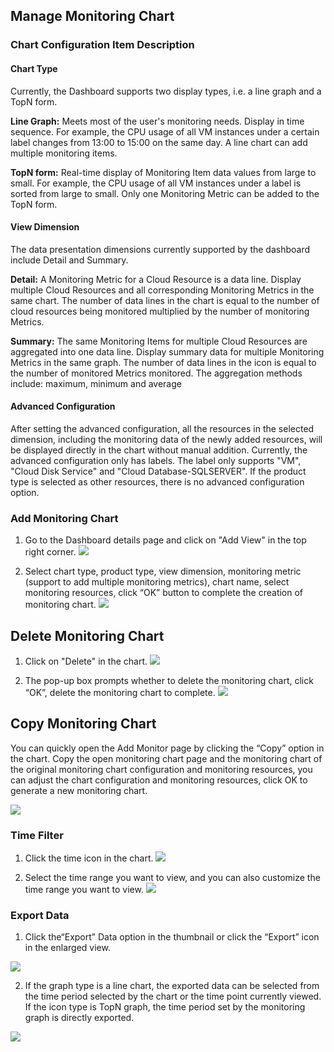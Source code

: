 ## Manage Monitoring Chart
### Chart Configuration Item Description
#### Chart Type
Currently, the Dashboard supports two display types, i.e. a line graph and a TopN form.

**Line Graph:** Meets most of the user's monitoring needs. Display in time sequence. For example, the CPU usage of all VM instances under a certain label changes from 13:00 to 15:00 on the same day. A line chart can add multiple monitoring items.

**TopN form:**  Real-time display of Monitoring Item data values from large to small. For example, the CPU usage of all VM instances under a label is sorted from large to small. Only one Monitoring Metric can be added to the TopN form.

#### View Dimension
The data presentation dimensions currently supported by the dashboard include Detail and Summary.

**Detail:** A Monitoring Metric for a Cloud Resource is a data line. Display multiple Cloud Resources and all corresponding Monitoring Metrics in the same chart. The number of data lines in the chart is equal to the number of cloud resources being monitored multiplied by the number of monitoring Metrics.

**Summary:** The same Monitoring Items for multiple Cloud Resources are aggregated into one data line. Display summary data for multiple Monitoring Metrics in the same graph. The number of data lines in the icon is equal to the number of monitored Metrics monitored. The aggregation methods include: maximum, minimum and average

#### Advanced Configuration
After setting the advanced configuration, all the resources in the selected dimension, including the monitoring data of the newly added resources, will be displayed directly in the chart without manual addition.
Currently, the advanced configuration only has labels. The label only supports "VM", "Cloud Disk Service" and "Cloud Database-SQLSERVER". If the product type is selected as other resources, there is no advanced configuration option.

### Add Monitoring Chart
1. Go to the Dashboard details page and click on "Add View" in the top right corner.
![](https://github.com/jdcloudcom/cn/blob/edit/image/Cloud-Monitor/dashboard/%E6%B7%BB%E5%8A%A0%E5%9B%BE%E8%A1%A8.png)

2. Select chart type, product type, view dimension, monitoring metric (support to add multiple monitoring metrics), chart name, select monitoring resources, click “OK” button to complete the creation of monitoring chart.
![](https://github.com/jdcloudcom/cn/blob/edit/image/Cloud-Monitor/zuijiashijian/%E6%9C%80%E4%BD%B3%E5%AE%9E%E8%B7%B51.2.png)

## Delete Monitoring Chart
1. Click on "Delete" in the chart.
![](https://github.com/jdcloudcom/cn/blob/edit/image/Cloud-Monitor/dashboard/%E5%88%A0%E9%99%A4%E7%9B%91%E6%8E%A7%E5%9B%BE%E8%A1%A8.png)

2. The pop-up box prompts whether to delete the monitoring chart, click “OK”, delete the monitoring chart to complete.
![](https://github.com/jdcloudcom/cn/blob/edit/image/Cloud-Monitor/dashboard/%E5%88%A0%E9%99%A4%E7%9B%91%E6%8E%A7%E5%9B%BE%E8%A1%A8-%E7%A1%AE%E8%AE%A4.png)

## Copy Monitoring Chart
You can quickly open the Add Monitor page by clicking the “Copy” option in the chart. Copy the open monitoring chart page and the monitoring chart of the original monitoring chart configuration and monitoring resources, you can adjust the chart configuration and monitoring resources, click OK to generate a new monitoring chart.

![](https://github.com/jdcloudcom/cn/blob/edit/image/Cloud-Monitor/dashboard/%E5%A4%8D%E5%88%B6%E7%9B%91%E6%8E%A7%E5%9B%BE%E8%A1%A8.png)

### Time Filter
1. Click the time icon in the chart.
![](https://github.com/jdcloudcom/cn/blob/edit/image/Cloud-Monitor/dashboard/%E6%97%B6%E9%97%B4%E7%AD%9B%E9%80%89.png)

2. Select the time range you want to view, and you can also customize the time range you want to view.
![](https://github.com/jdcloudcom/cn/blob/edit/image/Cloud-Monitor/dashboard/%E6%97%B6%E9%97%B4%E7%AD%9B%E9%80%892.png)


### Export Data
1. Click the“Export” Data option in the thumbnail or click the “Export” icon in the enlarged view.

![](https://github.com/jdcloudcom/cn/blob/edit/image/Cloud-Monitor/dashboard/%E5%AF%BC%E5%87%BA%E6%95%B0%E6%8D%AE.png)

2. If the graph type is a line chart, the exported data can be selected from the time period selected by the chart or the time point currently viewed. If the icon type is TopN graph, the time period set by the monitoring graph is directly exported.

![](https://github.com/jdcloudcom/cn/blob/edit/image/Cloud-Monitor/dashboard/%E5%AF%BC%E5%87%BA%E6%95%B0%E6%8D%AE2.png)
